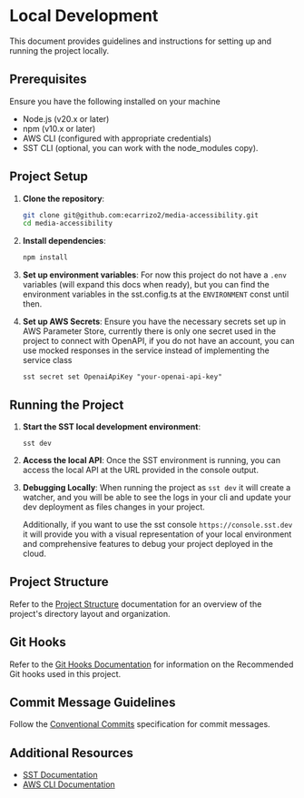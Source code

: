 # Local Development

This document provides guidelines and instructions for setting up and running the project locally.

## Prerequisites

Ensure you have the following installed on your machine

- Node.js (v20.x or later)
- npm (v10.x or later)
- AWS CLI (configured with appropriate credentials)
- SST CLI (optional, you can work with the node_modules copy).

## Project Setup

1. **Clone the repository**:

   ```bash
   git clone git@github.com:ecarrizo2/media-accessibility.git
   cd media-accessibility
   ```

2. **Install dependencies**:

   ```bash
   npm install
   ```

3. **Set up environment variables**:
   For now this project do not have a `.env` variables (will expand this docs when ready), but you can find the
   environment variables in the sst.config.ts at the `ENVIRONMENT` const until then.

4. **Set up AWS Secrets**:
   Ensure you have the necessary secrets set up in AWS Parameter Store,
   currently there is only one secret used in the project to connect with OpenAPI,
   if you do not have an account, you can use mocked responses in the service instead of implementing the service class

   ```
   sst secret set OpenaiApiKey "your-openai-api-key"
   ```

## Running the Project

1. **Start the SST local development environment**:

   ```
   sst dev
   ```

2. **Access the local API**:
   Once the SST environment is running, you can access the local API at the URL provided in the console output.

3. **Debugging Locally**:
   When running the project as `sst dev` it will create a watcher, and you will
   be able to see the logs in your cli and update your dev deployment as files changes in your project.

   Additionally, if you want to use the sst console `https://console.sst.dev` it will
   provide you with a visual representation of your local environment and comprehensive features
   to debug your project deployed in the cloud.

## Project Structure

Refer to the [Project Structure](./PROJECT_STRUCTURE.md) documentation for an overview of the project's directory layout and organization.

## Git Hooks

Refer to the [Git Hooks Documentation](./GIT_HOOKS.md) for information on the Recommended Git hooks used in this project.

## Commit Message Guidelines

Follow the [Conventional Commits](./CONVENTIONAL_COMMITS.md) specification for commit messages.

## Additional Resources

- [SST Documentation](https://sst.dev/docs/)
- [AWS CLI Documentation](https://docs.aws.amazon.com/cli/latest/userguide/cli-configure-files.html)
